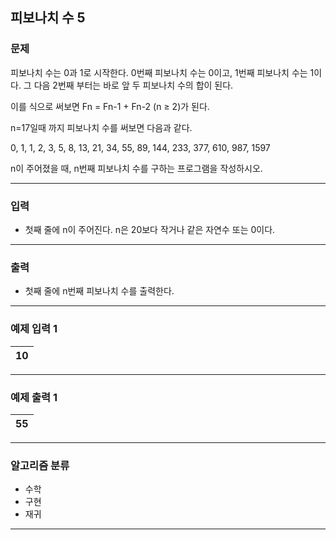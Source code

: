 피보나치 수 5
-------------
### 문제

피보나치 수는 0과 1로 시작한다. 0번째 피보나치 수는 0이고, 1번째 피보나치 수는 1이다. 그 다음 2번째 부터는 바로 앞 두 피보나치 수의 합이 된다.

이를 식으로 써보면 Fn = Fn-1 + Fn-2 (n ≥ 2)가 된다.

n=17일때 까지 피보나치 수를 써보면 다음과 같다.

0, 1, 1, 2, 3, 5, 8, 13, 21, 34, 55, 89, 144, 233, 377, 610, 987, 1597

n이 주어졌을 때, n번째 피보나치 수를 구하는 프로그램을 작성하시오.

- - -

### 입력
* 첫째 줄에 n이 주어진다. n은 20보다 작거나 같은 자연수 또는 0이다.

- - -

### 출력
* 첫째 줄에 n번째 피보나치 수를 출력한다.

- - -

### 예제 입력 1
|10|
|:---|

- - -

### 예제 출력 1
|55|
|:---|

- - -

### 알고리즘 분류
* 수학
* 구현
* 재귀

- - -
